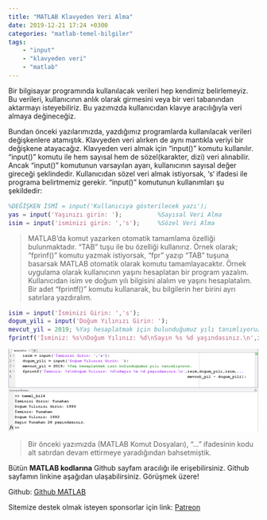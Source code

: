 ```yaml
---
title: "MATLAB Klavyeden Veri Alma"
date: 2019-12-21 17:24 +0300
categories: "matlab-temel-bilgiler"
tags: 
    - "input" 
    - "klavyeden veri" 
    - "matlab"
---
```


Bir bilgisayar programında kullanılacak verileri hep kendimiz belirlemeyiz. Bu verileri, kullanıcının anlık olarak  girmesini veya bir veri tabanından aktarmayı isteyebiliriz. Bu yazımızda kullanıcıdan klavye aracılığıyla veri almaya değineceğiz.

Bundan önceki yazılarımızda,  yazdığımız programlarda kullanılacak verileri değişkenlere atamıştık. Klavyeden veri alırken de aynı mantıkla veriyi bir değişkene atayacağız. Klavyeden veri almak için “input()” komutu kullanılır. “input()” komutu ile hem sayısal hem de sözel(karakter, dizi) veri alınabilir. Ancak “input()” komutunun varsayılan ayarı, kullanıcının sayısal değer gireceği şeklindedir. Kullanıcıdan sözel veri almak istiyorsak, ‘s‘ ifadesi ile programa belirtmemiz gerekir. “input()” komutunun kullanımları şu şekildedir:

```matlab
%DEĞİŞKEN İSMİ = input('Kullanıcıya gösterilecek yazı');
yas = input('Yaşınızı girin: ');          %Sayısal Veri Alma
isim = input('isminizi girin: ','s');     %Sözel Veri Alma
```
> MATLAB’da komut yazarken otomatik tamamlama özelliği bulunmaktadır. “TAB” tuşu ile bu özelliği kullanırız. Örnek olarak; “fprinf()” komutu yazmak istiyorsak, “fpr” yazıp “TAB” tuşuna basarsak MATLAB otomatik olarak komutu tamamlayacaktır.
Örnek uygulama olarak kullanıcının yaşını hesaplatan bir program yazalım. Kullanıcıdan isim ve doğum yılı bilgisini alalım ve yaşını hesaplatalım. Bir adet “fprintf()” komutu kullanarak, bu bilgilerin her birini ayrı satırlara yazdıralım. 
```matlab
isim = input('İsminizi Girin: ','s');
dogum_yili = input('Doğum Yılınızı Girin: ');
mevcut_yil = 2019; %Yaş hesaplatmak için bulunduğumuz yılı tanımlıyoruz.
fprintf('İsminiz: %s\nDoğum Yılınız: %d\nSayın %s %d yaşındasınız.\n',isim,dogum_yili,isim,mevcut_yil-dogum_yili);                                     
```
![](/assets/img/matlab/matlab15.webp)

> Bir önceki yazımızda (MATLAB Komut Dosyaları), “…” ifadesinin kodu alt satırdan devam ettirmeye yaradığından bahsetmiştik.

Bütün **MATLAB kodlarına** Github sayfam aracılığı ile erişebilirsiniz. Github sayfamın linkine aşağıdan ulaşabilirsiniz. Görüşmek üzere!

Github: [Github MATLAB](https://github.com/TunahanBilgic/kodlamaogreniyorum/tree/main/matlab)

Sitemize destek olmak isteyen sponsorlar için link: [Patreon](http://patreon.com/tunahanbilgic)